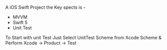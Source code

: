 A iOS Swift Project the Key spects is - 

- MVVM
- Swift 5
- Unit Test

To Start with unit Test Just Select UnitTest Scheme from Xcode Scheme & Perform 
Xcode -> Product -> Test



